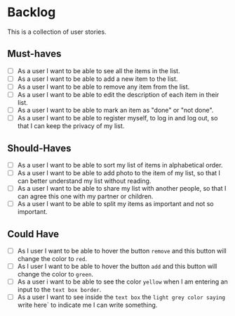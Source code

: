 # Backlog

This is a collection of user stories.

## Must-haves
<!--- these user stories are necessary for basic usability. -->
- [ ] As a user I want to be able to see all the items in the list.
- [ ] As a user I want to be able to add a new item to the list.
- [ ] As a user I want to be able to remove any item from the list.
- [ ] As a user I want to be able to edit the description of each item in their list.
- [ ] As a user I want to be able to mark an item as "done" or "not done".
- [ ] As a user I want to be able to register myself, to log in and log out, so that I can keep the privacy of my list.

## Should-Haves
<!--- these user stories will complete the user experience, but are not necessary. -->
- [ ] As a user I want to be able to sort my list of items in alphabetical order.
- [ ] As a user I want to be able to add photo to the item of my list, so that I can better understand my list without reading.
- [ ] As a user I want to be able to share my list with another people, so that I can agree this one with my partner or children.
- [ ] As a user I want to be able to split my items as important and not so important.

## Could Have
<!--- these user stories would be really cool ... if there's time  -->
- [ ] As I user I want to be able to hover the button `remove` and this button will change the color to `red`.
- [ ] As I user I want to be able to hover the button `add` and this button will change the color to `green`.
- [ ] As a user i want to be able to see the color `yellow` when I am entering an input to the `text box border`.
- [ ] As a user I want to see inside the `text box` the `light grey color saying` write here` to indicate me I can write something.

